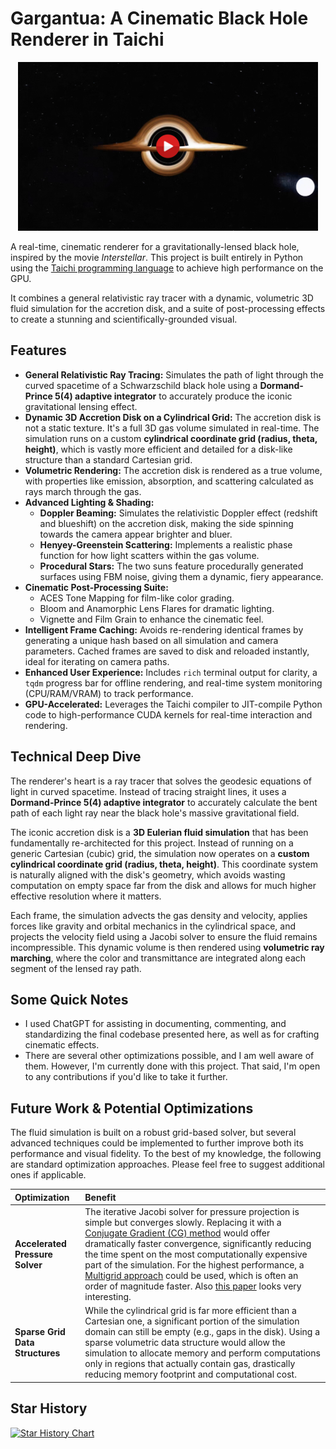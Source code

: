 # Gargantua: A Cinematic Black Hole Renderer in Taichi

<p align="center">
  <a href="./interstellar_flight_480_30fps.gif">
    <img src="./bh_play.png" alt="Interstellar Flight Black Hole Demo" width="480">
  </a>
</p>

A real-time, cinematic renderer for a gravitationally-lensed black hole, inspired by the movie *Interstellar*. This project is built entirely in Python using the [Taichi programming language](https://www.taichi-lang.org/) to achieve high performance on the GPU.

It combines a general relativistic ray tracer with a dynamic, volumetric 3D fluid simulation for the accretion disk, and a suite of post-processing effects to create a stunning and scientifically-grounded visual.

## Features

-   **General Relativistic Ray Tracing:** Simulates the path of light through the curved spacetime of a Schwarzschild black hole using a **Dormand-Prince 5(4) adaptive integrator** to accurately produce the iconic gravitational lensing effect.
-   **Dynamic 3D Accretion Disk on a Cylindrical Grid:** The accretion disk is not a static texture. It's a full 3D gas volume simulated in real-time. The simulation runs on a custom **cylindrical coordinate grid (radius, theta, height)**, which is vastly more efficient and detailed for a disk-like structure than a standard Cartesian grid.
-   **Volumetric Rendering:** The accretion disk is rendered as a true volume, with properties like emission, absorption, and scattering calculated as rays march through the gas.
-   **Advanced Lighting & Shading:**
    -   **Doppler Beaming:** Simulates the relativistic Doppler effect (redshift and blueshift) on the accretion disk, making the side spinning towards the camera appear brighter and bluer.
    -   **Henyey-Greenstein Scattering:** Implements a realistic phase function for how light scatters within the gas volume.
    -   **Procedural Stars:** The two suns feature procedurally generated surfaces using FBM noise, giving them a dynamic, fiery appearance.
-   **Cinematic Post-Processing Suite:**
    -   ACES Tone Mapping for film-like color grading.
    -   Bloom and Anamorphic Lens Flares for dramatic lighting.
    -   Vignette and Film Grain to enhance the cinematic feel.
-   **Intelligent Frame Caching:** Avoids re-rendering identical frames by generating a unique hash based on all simulation and camera parameters. Cached frames are saved to disk and reloaded instantly, ideal for iterating on camera paths.
-   **Enhanced User Experience:** Includes `rich` terminal output for clarity, a `tqdm` progress bar for offline rendering, and real-time system monitoring (CPU/RAM/VRAM) to track performance.
-   **GPU-Accelerated:** Leverages the Taichi compiler to JIT-compile Python code to high-performance CUDA kernels for real-time interaction and rendering.

## Technical Deep Dive

The renderer's heart is a ray tracer that solves the geodesic equations of light in curved spacetime. Instead of tracing straight lines, it uses a **Dormand-Prince 5(4) adaptive integrator** to accurately calculate the bent path of each light ray near the black hole's massive gravitational field.

The iconic accretion disk is a **3D Eulerian fluid simulation** that has been fundamentally re-architected for this project. Instead of running on a generic Cartesian (cubic) grid, the simulation now operates on a **custom cylindrical coordinate grid (radius, theta, height)**. This coordinate system is naturally aligned with the disk's geometry, which avoids wasting computation on empty space far from the disk and allows for much higher effective resolution where it matters.

Each frame, the simulation advects the gas density and velocity, applies forces like gravity and orbital mechanics in the cylindrical space, and projects the velocity field using a Jacobi solver to ensure the fluid remains incompressible. This dynamic volume is then rendered using **volumetric ray marching**, where the color and transmittance are integrated along each segment of the lensed ray path.

## Some Quick Notes

-   I used ChatGPT for assisting in documenting, commenting, and standardizing the final codebase presented here, as well as for crafting cinematic effects.
-   There are several other optimizations possible, and I am well aware of them. However, I'm currently done with this project. That said, I'm open to any contributions if you'd like to take it further.

## Future Work & Potential Optimizations

The fluid simulation is built on a robust grid-based solver, but several advanced techniques could be implemented to further improve both its performance and visual fidelity. To the best of my knowledge, the following are standard optimization approaches. Please feel free to suggest additional ones if applicable.

| Optimization                | Benefit                                                                                                                                                                                                                                                                                                                                                              |
| :-------------------------- | :------------------------------------------------------------------------------------------------------------------------------------------------------------------------------------------------------------------------------------------------------------------------------------------------------------------------------------------------------------------- |
| **Accelerated Pressure Solver** | The iterative Jacobi solver for pressure projection is simple but converges slowly. Replacing it with a [Conjugate Gradient (CG) method](https://www.cs.cmu.edu/~quake-papers/painless-conjugate-gradient.pdf) would offer dramatically faster convergence, significantly reducing the time spent on the most computationally expensive part of the simulation. For the highest performance, a [Multigrid approach](https://arxiv.org/pdf/2205.09411) could be used, which is often an order of magnitude faster. Also [this paper](https://arxiv.org/abs/2505.13390v1) looks very interesting. |
| **Sparse Grid Data Structures** | While the cylindrical grid is far more efficient than a Cartesian one, a significant portion of the simulation domain can still be empty (e.g., gaps in the disk). Using a sparse volumetric data structure would allow the simulation to allocate memory and perform computations only in regions that actually contain gas, drastically reducing memory footprint and computational cost.                                                                                                |

## Star History

<a href="https://www.star-history.com/#amirh0ss3in/Gargantua&Date">
 <picture>
   <source media="(prefers-color-scheme: dark)" srcset="https://api.star-history.com/svg?repos=amirh0ss3in/Gargantua&type=Date&theme=dark" />
   <source media="(prefers-color-scheme: light)" srcset="https://api.star-history.com/svg?repos=amirh0ss3in/Gargantua&type=Date" />
   <img alt="Star History Chart" src="https://api.star-history.com/svg?repos=amirh0ss3in/Gargantua&type=Date" />
 </picture>
</a>